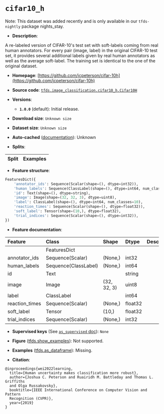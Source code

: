 <div itemscope itemtype="http://schema.org/Dataset">
  <div itemscope itemprop="includedInDataCatalog" itemtype="http://schema.org/DataCatalog">
    <meta itemprop="name" content="TensorFlow Datasets" />
  </div>
  <meta itemprop="name" content="cifar10_h" />
  <meta itemprop="description" content="A re-labeled version of CIFAR-10&#x27;s test set with soft-labels&#10;coming from real human annotators. For every pair (image, label) in the&#10;original CIFAR-10 test set, it provides several additional labels given by real&#10;human annotators as well as the average soft-label. The training set is&#10;identical to the one of the original dataset.&#10;&#10;To use this dataset:&#10;&#10;```python&#10;import tensorflow_datasets as tfds&#10;&#10;ds = tfds.load(&#x27;cifar10_h&#x27;, split=&#x27;train&#x27;)&#10;for ex in ds.take(4):&#10;  print(ex)&#10;```&#10;&#10;See [the guide](https://www.tensorflow.org/datasets/overview) for more&#10;informations on [tensorflow_datasets](https://www.tensorflow.org/datasets).&#10;&#10;" />
  <meta itemprop="url" content="https://www.tensorflow.org/datasets/catalog/cifar10_h" />
  <meta itemprop="sameAs" content="https://github.com/jcpeterson/cifar-10h" />
  <meta itemprop="citation" content="@inproceedings{wei2022learning,&#10;  title={Human uncertainty makes classification more robust},&#10;  author={Joshua C. Peterson and Ruairidh M. Battleday and Thomas L. Griffiths&#10;  and Olga Russakovsky},&#10;  booktitle={IEEE International Conference on Computer Vision and Pattern&#10;  Recognition (CVPR)},&#10;  year={2019}&#10;}" />
</div>

# `cifar10_h`


Note: This dataset was added recently and is only available in our
`tfds-nightly` package
<span class="material-icons" title="Available only in the tfds-nightly package">nights_stay</span>.

*   **Description**:

A re-labeled version of CIFAR-10's test set with soft-labels coming from real
human annotators. For every pair (image, label) in the original CIFAR-10 test
set, it provides several additional labels given by real human annotators as
well as the average soft-label. The training set is identical to the one of the
original dataset.

*   **Homepage**:
    [https://github.com/jcpeterson/cifar-10h](https://github.com/jcpeterson/cifar-10h)

*   **Source code**:
    [`tfds.image_classification.cifar10_h.Cifar10H`](https://github.com/tensorflow/datasets/tree/master/tensorflow_datasets/image_classification/cifar10_h/cifar10_h.py)

*   **Versions**:

    *   **`1.0.0`** (default): Initial release.

*   **Download size**: `Unknown size`

*   **Dataset size**: `Unknown size`

*   **Auto-cached**
    ([documentation](https://www.tensorflow.org/datasets/performances#auto-caching)):
    Unknown

*   **Splits**:

Split | Examples
:---- | -------:

*   **Feature structure**:

```python
FeaturesDict({
    'annotator_ids': Sequence(Scalar(shape=(), dtype=int32)),
    'human_labels': Sequence(ClassLabel(shape=(), dtype=int64, num_classes=10)),
    'id': Text(shape=(), dtype=string),
    'image': Image(shape=(32, 32, 3), dtype=uint8),
    'label': ClassLabel(shape=(), dtype=int64, num_classes=10),
    'reaction_times': Sequence(Scalar(shape=(), dtype=float32)),
    'soft_label': Tensor(shape=(10,), dtype=float32),
    'trial_indices': Sequence(Scalar(shape=(), dtype=int32)),
})
```

*   **Feature documentation**:

Feature        | Class                | Shape       | Dtype   | Description
:------------- | :------------------- | :---------- | :------ | :----------
               | FeaturesDict         |             |         |
annotator_ids  | Sequence(Scalar)     | (None,)     | int32   |
human_labels   | Sequence(ClassLabel) | (None,)     | int64   |
id             | Text                 |             | string  |
image          | Image                | (32, 32, 3) | uint8   |
label          | ClassLabel           |             | int64   |
reaction_times | Sequence(Scalar)     | (None,)     | float32 |
soft_label     | Tensor               | (10,)       | float32 |
trial_indices  | Sequence(Scalar)     | (None,)     | int32   |

*   **Supervised keys** (See
    [`as_supervised` doc](https://www.tensorflow.org/datasets/api_docs/python/tfds/load#args)):
    `None`

*   **Figure**
    ([tfds.show_examples](https://www.tensorflow.org/datasets/api_docs/python/tfds/visualization/show_examples)):
    Not supported.

*   **Examples**
    ([tfds.as_dataframe](https://www.tensorflow.org/datasets/api_docs/python/tfds/as_dataframe)):
    Missing.

*   **Citation**:

```
@inproceedings{wei2022learning,
  title={Human uncertainty makes classification more robust},
  author={Joshua C. Peterson and Ruairidh M. Battleday and Thomas L. Griffiths
  and Olga Russakovsky},
  booktitle={IEEE International Conference on Computer Vision and Pattern
  Recognition (CVPR)},
  year={2019}
}
```

